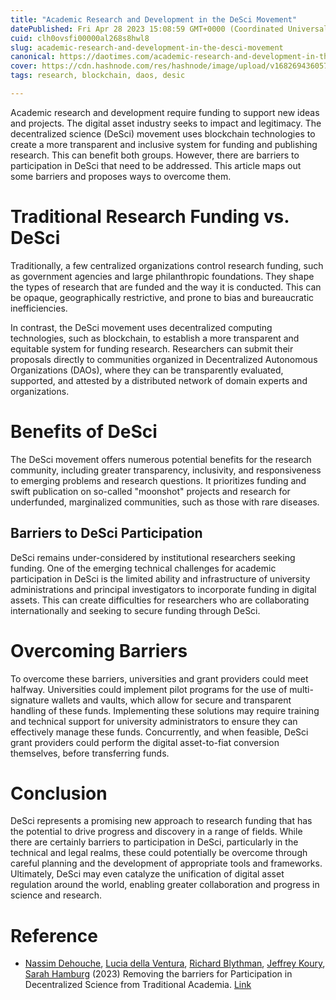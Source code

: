 ```yaml
---
title: "Academic Research and Development in the DeSci Movement"
datePublished: Fri Apr 28 2023 15:08:59 GMT+0000 (Coordinated Universal Time)
cuid: clh0ovsfi00000al268s8hwl8
slug: academic-research-and-development-in-the-desci-movement
canonical: https://daotimes.com/academic-research-and-development-in-the-desci-movement/
cover: https://cdn.hashnode.com/res/hashnode/image/upload/v1682694360573/81808107-e6ab-4309-bf0a-c25e5aa9ebbd.jpeg
tags: research, blockchain, daos, desic

---
```


Academic research and development require funding to support new ideas and projects. The digital asset industry seeks to impact and legitimacy. The decentralized science (DeSci) movement uses blockchain technologies to create a more transparent and inclusive system for funding and publishing research. This can benefit both groups. However, there are barriers to participation in DeSci that need to be addressed. This article maps out some barriers and proposes ways to overcome them.

# Traditional Research Funding vs. DeSci

Traditionally, a few centralized organizations control research funding, such as government agencies and large philanthropic foundations. They shape the types of research that are funded and the way it is conducted. This can be opaque, geographically restrictive, and prone to bias and bureaucratic inefficiencies.

In contrast, the DeSci movement uses decentralized computing technologies, such as blockchain, to establish a more transparent and equitable system for funding research. Researchers can submit their proposals directly to communities organized in Decentralized Autonomous Organizations (DAOs), where they can be transparently evaluated, supported, and attested by a distributed network of domain experts and organizations.

# Benefits of DeSci

The DeSci movement offers numerous potential benefits for the research community, including greater transparency, inclusivity, and responsiveness to emerging problems and research questions. It prioritizes funding and swift publication on so-called "moonshot" projects and research for underfunded, marginalized communities, such as those with rare diseases.

## Barriers to DeSci Participation

DeSci remains under-considered by institutional researchers seeking funding. One of the emerging technical challenges for academic participation in DeSci is the limited ability and infrastructure of university administrations and principal investigators to incorporate funding in digital assets. This can create difficulties for researchers who are collaborating internationally and seeking to secure funding through DeSci.

# Overcoming Barriers

To overcome these barriers, universities and grant providers could meet halfway. Universities could implement pilot programs for the use of multi-signature wallets and vaults, which allow for secure and transparent handling of these funds. Implementing these solutions may require training and technical support for university administrators to ensure they can effectively manage these funds. Concurrently, and when feasible, DeSci grant providers could perform the digital asset-to-fiat conversion themselves, before transferring funds.

# Conclusion

DeSci represents a promising new approach to research funding that has the potential to drive progress and discovery in a range of fields. While there are certainly barriers to participation in DeSci, particularly in the technical and legal realms, these could potentially be overcome through careful planning and the development of appropriate tools and frameworks. Ultimately, DeSci may even catalyze the unification of digital asset regulation around the world, enabling greater collaboration and progress in science and research.

# Reference

* [Nassim Dehouche](https://www.researchhub.com/user/432209/overview), [Lucia della Ventura](https://www.researchhub.com/user/968195/overview), [Richard Blythman](https://www.researchhub.com/user/968249/overview), [Jeffrey Koury](https://www.researchhub.com/user/932947/overview), [Sarah Hamburg](https://www.researchhub.com/user/969095/overview) (2023) Removing the barriers for Participation in Decentralized Science from Traditional Academia. [Link](https://www.researchhub.com/post/863/removing-the-barriers-for-participation-in-decentralized-science-from-traditional-academia)